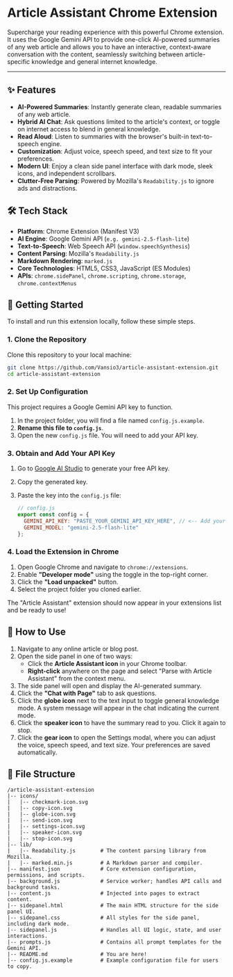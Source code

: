# Article Assistant Chrome Extension

Supercharge your reading experience with this powerful Chrome extension. It uses the Google Gemini API to provide one-click AI-powered summaries of any web article and allows you to have an interactive, context-aware conversation with the content, seamlessly switching between article-specific knowledge and general internet knowledge.

***

## ✨ Features

*   **AI-Powered Summaries**: Instantly generate clean, readable summaries of any web article.
*   **Hybrid AI Chat**: Ask questions limited to the article's context, or toggle on internet access to blend in general knowledge.
*   **Read Aloud**: Listen to summaries with the browser's built-in text-to-speech engine.
*   **Customization**: Adjust voice, speech speed, and text size to fit your preferences.
*   **Modern UI**: Enjoy a clean side panel interface with dark mode, sleek icons, and independent scrollbars.
*   **Clutter-Free Parsing**: Powered by Mozilla's `Readability.js` to ignore ads and distractions.

## 🛠️ Tech Stack

*   **Platform**: Chrome Extension (Manifest V3)
*   **AI Engine**: Google Gemini API (`e.g. gemini-2.5-flash-lite`)
*   **Text-to-Speech**: Web Speech API (`window.speechSynthesis`)
*   **Content Parsing**: Mozilla's `Readability.js`
*   **Markdown Rendering**: `marked.js`
*   **Core Technologies**: HTML5, CSS3, JavaScript (ES Modules)
*   **APIs**: `chrome.sidePanel`, `chrome.scripting`, `chrome.storage`, `chrome.contextMenus`

## 🚀 Getting Started

To install and run this extension locally, follow these simple steps.

### 1. Clone the Repository

Clone this repository to your local machine:
```bash
git clone https://github.com/Vansio3/article-assistant-extension.git
cd article-assistant-extension
```

### 2. Set Up Configuration

This project requires a Google Gemini API key to function.

1.  In the project folder, you will find a file named `config.js.example`.
2.  **Rename this file to `config.js`**.
3.  Open the new `config.js` file. You will need to add your API key.

### 3. Obtain and Add Your API Key

1.  Go to [Google AI Studio](https://aistudio.google.com/) to generate your free API key.
2.  Copy the generated key.
3.  Paste the key into the `config.js` file:

    ```javascript
    // config.js
    export const config = {
      GEMINI_API_KEY: "PASTE_YOUR_GEMINI_API_KEY_HERE", // <-- Add your key
      GEMINI_MODEL: "gemini-2.5-flash-lite"
    };
    ```

### 4. Load the Extension in Chrome

1.  Open Google Chrome and navigate to `chrome://extensions`.
2.  Enable **"Developer mode"** using the toggle in the top-right corner.
3.  Click the **"Load unpacked"** button.
4.  Select the project folder you cloned earlier.

The "Article Assistant" extension should now appear in your extensions list and be ready to use!

## 📖 How to Use

1.  Navigate to any online article or blog post.
2.  Open the side panel in one of two ways:
    *   Click the **Article Assistant icon** in your Chrome toolbar.
    *   **Right-click** anywhere on the page and select "Parse with Article Assistant" from the context menu.
3.  The side panel will open and display the AI-generated summary.
4.  Click the **"Chat with Page"** tab to ask questions.
5.  Click the **globe icon** next to the text input to toggle general knowledge mode. A system message will appear in the chat indicating the current mode.
6.  Click the **speaker icon** to have the summary read to you. Click it again to stop.
7.  Click the **gear icon** to open the Settings modal, where you can adjust the voice, speech speed, and text size. Your preferences are saved automatically.

## 📁 File Structure

```
/article-assistant-extension
|-- icons/
|   |-- checkmark-icon.svg
|   |-- copy-icon.svg
|   |-- globe-icon.svg
|   |-- send-icon.svg
|   |-- settings-icon.svg
|   |-- speaker-icon.svg
|   |-- stop-icon.svg
|-- lib/
|   |-- Readability.js        # The content parsing library from Mozilla.
|   |-- marked.min.js         # A Markdown parser and compiler.
|-- manifest.json             # Core extension configuration, permissions, and scripts.
|-- background.js             # Service worker; handles API calls and background tasks.
|-- content.js                # Injected into pages to extract content.
|-- sidepanel.html            # The main HTML structure for the side panel UI.
|-- sidepanel.css             # All styles for the side panel, including dark mode.
|-- sidepanel.js              # Handles all UI logic, state, and user interactions.
|-- prompts.js                # Contains all prompt templates for the Gemini API.
|-- README.md                 # You are here!
|-- config.js.example         # Example configuration file for users to copy.
```